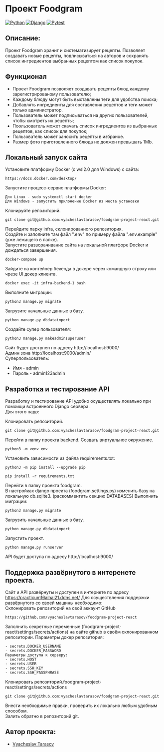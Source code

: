 # Проект Foodgram

[![Python](https://img.shields.io/badge/Python-%203.9-6495ED?style=flat-square&logo=Python)](https://www.python.org/)
[![Django](https://img.shields.io/badge/Django-%203.2-6495ED?style=flat-square&logo=django)](https://www.djangoproject.com/)
[![Pytest](https://img.shields.io/badge/Pytest-6.2.4-6495ED?style=flat-square&logo=pytest-)](https://docs.pytest.org/en/6.2.x/)


## Описание:
Проект Foodgram хранит и систематизирует рецепты. 
Позволяет создавать новые рецепты, подписываться на авторов и сохранять список ингредиентов выбранных рецептом как список покупок.


## Функционал

- Проект Foodgram позволяет создавать рецепты блюд каждому зарегистрированому пользователю;
- Каждому блюду могут быть выставлены теги для удобства поиска;
- Добавлять ингредиенты для составления рецептов и теги может только администратор.
- Пользователь может подписываться на других пользователей, чтобы смотреть их рецепты;
- Поользователь может скачать список ингредиентов из выбранных рецептов, как список для покупок;
- Пользователь может заносить рецепты в избраное.
- Размер фото приготовленного блюда не должен превышать 1Mb.


## Локальный запуск сайта
Установите платформу Docker (c wsl2.0 для Windows) с сайта:
```
https://docs.docker.com/desktop/
```
Запустите процесс-сервис платформы Docker:
```
Для Linux - sudo systemctl start docker
Для Windows - запустить приложение Docker из места установки
```
Клонируйте репозиторий.
```
git clone git@github.com:vyacheslavtarasov/foodgram-project-react.git
```
Перейдите парку infra, склонированного репозитория.    
Создйте и заполните там файл ".env" по примеру файла ".env.example" (уже лежащего в папке).   
Запустите разворачивание сайта на локальной платфоре Docker и дождаться завершения.   
```
docker-compose up
```
Зайдите на контейнер бекенда в докере через командную строку или чрезе UI докер клиента.
```
docker exec -it infra-backend-1 bash
```
Выполните миграции:
```
python3 manage.py migrate
```
Загрузите начальные данные в базу.
```
python manage.py dbdataimport
```
Создайте супер пользователя:
```
python3 manage.py makeadminsuperuser
```

Сайт будет доступен по адресу http://localhost:9000/   
Админ зона http://localhost:9000/admin/   
Суперпользователь:   
 - Имя - admin
 - Пароль - admin123admin


## Разработка и тестирование API
Разработку и тестирование API удобно осуществлять локально при помоищи встроенного Django сервера.   
Для этого надо:   

Клонировать репозиторий.
```
git clone git@github.com:vyacheslavtarasov/foodgram-project-react.git
```
Перейти в папку проекта backend.
Cоздать виртуальное окружение.
```
python3 -m venv env
```
Установить зависимости из файла requirements.txt:
```
python3 -m pip install --upgrade pip
```
```
pip install -r requirements.txt
```
Перейти в папку проекта foodgram.  
В настройках django проекта (foodgram.settings.py) изменить базу на локальную db.sqlite3. (раскомментить секцию DATABASES)
Выполнить миграции:
```
python3 manage.py migrate
```
Загрузить начальные данные в базу.
```
python manage.py dbdataimport
```
Запустить проект.
```
python manage.py runserver
```
API будет доступа по адресу http://localhost:9000/  


## Поддержка развёрнутого в интеренете проекта.
Сайт и API развёрнуты и доступен в интернете по адресу https://practicum16aihal21.ddns.net/
Для осуществления поддержки развёрнутого со своей машины необходимо:  
Склонировать репозиторий на свой аккаунт GitHub  
```
https://github.com/vyacheslavtarasov/foodgram-project-react
```
Заполнить секретные переменные (foodgram-project-react/settings/secrets/actions) на сайте github в своём склонированном репозитории.
Параметры докер репозитория:  
``` 
- secrets.DOCKER_USERNAME
- secrets.DOCKER_PASSWORD
Параметры доступа к серверу:  
- secrets.HOST
- secrets.USER
- secrets.SSH_KEY
- secrets.SSH_PASSPHRASE
```
Клонировать репозиторий.foodgram-project-react/settings/secrets/actions
```
git clone git@github.com:vyacheslavtarasov/foodgram-project-react.git
```
Внести необходимые правки, проверить их локально любым удобным способом.   
Залить обратно в репозиторий git.



## Автор проекта:
- [Vyacheslav Tarasov](https://github.com/vyacheslavtarasov)
